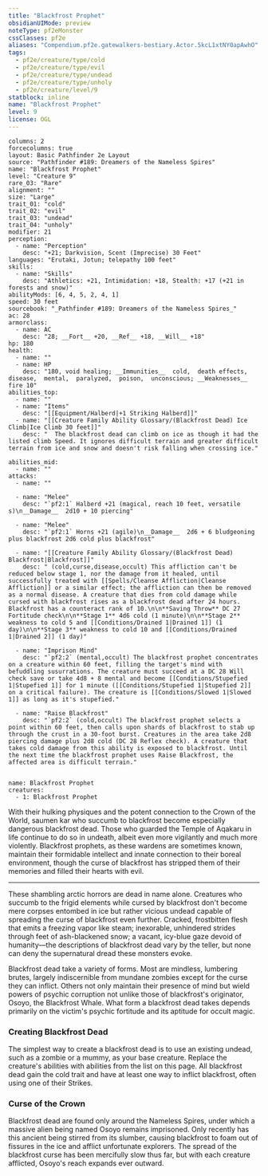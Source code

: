 ```yaml
---
title: "Blackfrost Prophet"
obsidianUIMode: preview
noteType: pf2eMonster
cssClasses: pf2e
aliases: "Compendium.pf2e.gatewalkers-bestiary.Actor.5kcL1xtNY0apAwhO" 
tags:
  - pf2e/creature/type/cold
  - pf2e/creature/type/evil
  - pf2e/creature/type/undead
  - pf2e/creature/type/unholy
  - pf2e/creature/level/9
statblock: inline
name: "Blackfrost Prophet"
level: 9
license: OGL
---
```


```statblock
columns: 2
forcecolumns: true
layout: Basic Pathfinder 2e Layout
source: "Pathfinder #189: Dreamers of the Nameless Spires"
name: "Blackfrost Prophet"
level: "Creature 9"
rare_03: "Rare"
alignment: ""
size: "Large"
trait_01: "cold"
trait_02: "evil"
trait_03: "undead"
trait_04: "unholy"
modifier: 21
perception:
  - name: "Perception"
    desc: "+21; Darkvision, Scent (Imprecise) 30 Feet"
languages: "Erutaki, Jotun; telepathy 100 feet"
skills:
  - name: "Skills"
    desc: "Athletics: +21, Intimidation: +18, Stealth: +17 (+21 in forests and snow)"
abilityMods: [6, 4, 5, 2, 4, 1]
speed: 30 feet
sourcebook: "_Pathfinder #189: Dreamers of the Nameless Spires_"
ac: 28
armorclass:
  - name: AC
    desc: "28; __Fort__ +20, __Ref__ +18, __Will__ +18"
hp: 180
health:
  - name: ""
  - name: HP
    desc: "180, void healing; __Immunities__  cold,  death effects,  disease,  mental,  paralyzed,  poison,  unconscious; __Weaknesses__ fire 10"
abilities_top:
  - name: ""
  - name: "Items"
    desc: "[[Equipment/Halberd|+1 Striking Halberd]]"
  - name: "[[Creature Family Ability Glossary/(Blackfrost Dead) Ice Climb|Ice Climb 30 feet]]"
    desc: "  The blackfrost dead can climb on ice as though it had the listed climb Speed. It ignores difficult terrain and greater difficult terrain from ice and snow and doesn't risk falling when crossing ice."

abilities_mid:
  - name: ""
attacks:
  - name: ""

  - name: "Melee"
    desc: "`pf2:1` Halberd +21 (magical, reach 10 feet, versatile s)\n__Damage__  2d10 + 10 piercing"

  - name: "Melee"
    desc: "`pf2:1` Horns +21 (agile)\n__Damage__  2d6 + 6 bludgeoning plus blackfrost 2d6 cold plus blackfrost"

  - name: "[[Creature Family Ability Glossary/(Blackfrost Dead) Blackfrost|Blackfrost]]"
    desc: " (cold,curse,disease,occult) This affliction can't be reduced below stage 1, nor the damage from it healed, until successfully treated with [[Spells/Cleanse Affliction|Cleanse Affliction]] or a similar effect; the affliction can then be removed as a normal disease. A creature that dies from cold damage while cursed with blackfrost rises as a blackfrost dead after 24 hours. Blackfrost has a counteract rank of 10.\n\n**Saving Throw** DC 27 Fortitude check\n\n**Stage 1** 4d6 cold (1 minute)\n\n**Stage 2** weakness to cold 5 and [[Conditions/Drained 1|Drained 1]] (1 day)\n\n**Stage 3** weakness to cold 10 and [[Conditions/Drained 1|Drained 2]] (1 day)"

  - name: "Imprison Mind"
    desc: "`pf2:2` (mental,occult) The blackfrost prophet concentrates on a creature within 60 feet, filling the target's mind with befuddling susurrations. The creature must succeed at a DC 28 Will check save or take 4d8 + 8 mental and become [[Conditions/Stupefied 1|Stupefied 1]] for 1 minute ([[Conditions/Stupefied 1|Stupefied 2]] on a critical failure). The creature is [[Conditions/Slowed 1|Slowed 1]] as long as it's stupefied."

  - name: "Raise Blackfrost"
    desc: "`pf2:2` (cold,occult) The blackfrost prophet selects a point within 60 feet, then calls upon shards of blackfrost to stab up through the crust in a 30-foot burst. Creatures in the area take 2d8 piercing damage plus 2d8 cold (DC 28 Reflex check). A creature that takes cold damage from this ability is exposed to blackfrost. Until the next time the blackfrost prophet uses Raise Blackfrost, the affected area is difficult terrain."
 
```

```encounter-table
name: Blackfrost Prophet
creatures:
  - 1: Blackfrost Prophet
```



With their hulking physiques and the potent connection to the Crown of the World, saumen kar who succumb to blackfrost become especially dangerous blackfrost dead. Those who guarded the Temple of Aqakaru in life continue to do so in undeath, albeit even more vigilantly and much more violently. Blackfrost prophets, as these wardens are sometimes known, maintain their formidable intellect and innate connection to their boreal environment, though the curse of blackfrost has stripped them of their memories and filled their hearts with evil.

* * *

These shambling arctic horrors are dead in name alone. Creatures who succumb to the frigid elements while cursed by blackfrost don't become mere corpses entombed in ice but rather vicious undead capable of spreading the curse of blackfrost even further. Cracked, frostbitten flesh that emits a freezing vapor like steam; inexorable, unhindered strides through feet of ash-blackened snow; a vacant, icy-blue gaze devoid of humanity—the descriptions of blackfrost dead vary by the teller, but none can deny the supernatural dread these monsters evoke.

Blackfrost dead take a variety of forms. Most are mindless, lumbering brutes, largely indiscernible from mundane zombies except for the curse they can inflict. Others not only maintain their presence of mind but wield powers of psychic corruption not unlike those of blackfrost's originator, Osoyo, the Blackfrost Whale. What form a blackfrost dead takes depends primarily on the victim's psychic fortitude and its aptitude for occult magic.

### Creating Blackfrost Dead

The simplest way to create a blackfrost dead is to use an existing undead, such as a zombie or a mummy, as your base creature. Replace the creature's abilities with abilities from the list on this page. All blackfrost dead gain the cold trait and have at least one way to inflict blackfrost, often using one of their Strikes.

### Curse of the Crown

Blackfrost dead are found only around the Nameless Spires, under which a massive alien being named Osoyo remains imprisoned. Only recently has this ancient being stirred from its slumber, causing blackfrost to foam out of fissures in the ice and afflict unfortunate explorers. The spread of the blackfrost curse has been mercifully slow thus far, but with each creature afflicted, Osoyo's reach expands ever outward.
